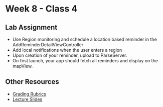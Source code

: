 # Week 8 - Class 4
## Lab Assignment
* Use Region monitoring and schedule a location based reminder in the AddReminderDetailViewController
* Add local notifications when the user enters a region
* Upon creation of your reminder, upload to ParseServer.
* On first launch, your app should fetch all reminders and display on the mapView.

## Other Resources
* [Grading Rubrics](../../resources/)
* [Lecture Slides](https://www.icloud.com/keynote/000n52A4TyAjhlmU1PRkuZF1w#Week7_Day4)
